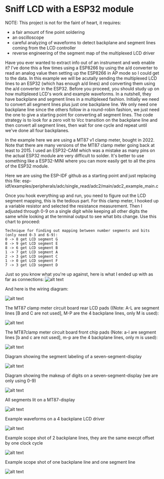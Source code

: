   Sniff LCD with a ESP32 module
==========================================


NOTE: This project is not for the faint of heart, it requires:

- a fair amount of fine point soldering
- an oscilloscope
- careful analyzing of waveforms to detect backplane and segment lines coming from the LCD controller
- reverse engineering of the segment map of the multiplexed LCD driver

Have you ever wanted to extract info out of an instrument and web enable it?  I've done this a few times using a ESP8266 by using the a/d converter to read an analog value then setting up the ESP8266 in AP mode so I could get to the data.  In this example we will be acutally sending the multiplexed LCD lines to an ESP32 (which has enough a/d lines) and converting them using the a/d converter in the ESP32.  Before you proceed, you should study up on how multiplexed LCD's work and example waveforms.  In a nutshell, they have backplane and segment lines in a multiplexed fashion.  Initially we need to convert all segment lines plus just one backplane line.  We only need one backplane line since the others follow in a round-robin fashion, we just need the one to give a starting point for converting all segment lines.  The code strategy is to look for a zero volt to Vcc transition on the backplane line and then convert all segment lines, then wait for one cycle and repeat until we've done all four backplanes.

In the example here we are using a MT87 v1 clamp meter, bought in 2022.  Note that there are many versions of the MT87 clamp meter going back at least to 2015.  I used an ESP32-CAM which was a mistake as many pins on the actual ESP32 module are very difficult to solder.  It's better to use something like a ESP32-MINI where you can more easily get to all the pins of the ESP32 module.

Here we are using the ESP-IDF github as a starting point and just replacing this file:
esp-idf/examples/peripherals/adc/single_read/adc2/main/adc2_example_main.c

Once you hook everything up and run, you need to figure out the LCD segment mapping, this is the tedious part. For this clamp meter, I hooked up a variable resistor and selected the resistance measurement.  Then I adjusted through 0-9 on a single digit while keeping all other digits the same while looking at the terminal output to see what bits change.  Use this chart to proceed:

```
Technique for finding out mapping between number segments and bits (only need 0-3 and 6-9):
0 -> 8 get LCD segment G
8 -> 9 get LCD segment E
8 -> 6 get LCD segment B
1 -> 7 get LCD segment A
2 -> 3 get LCD segment C
1 -> 0 get LCD segment F
7 -> 3 get LCD segment D
```

Just so you know what you're up against, here is what I ended up with as far as connections:
![alt text](https://github.com/rickbronson/Sniff-LCD-with-ESP32/blob/master/docs/hardware/clampmeter-hookup1.png "clampmeter-hookup1")

And here is the wiring diagram:

![alt text](https://github.com/rickbronson/Sniff-LCD-with-ESP32/blob/master/docs/hardware/hookup8.png "hookup8")

The MT87 clamp meter circuit board rear LCD pads ((Note: A-L are segment lines [B and C are not used], M-P are the 4 backplane lines, only M is used):

![alt text](https://github.com/rickbronson/Sniff-LCD-with-ESP32/blob/master/docs/hardware/MT87-board-rear.png "MT87-board-rear")

The MT87clamp meter circuit board front chip pads (Note: a-l are segment lines [b and c are not used], m-p are the 4 backplane lines, only m is used):

![alt text](https://github.com/rickbronson/Sniff-LCD-with-ESP32/blob/master/docs/hardware/MT87-board-front.png "MT87-board-front")

Diagram showing the segment labeling of a seven-segment-display

![alt text](https://github.com/rickbronson/Sniff-LCD-with-ESP32/blob/master/docs/hardware/seven-segment-display.webp "seven-segment-display")

Diagram showing the makeup of digits on a seven-segment-display (we are only using 0-9)

![alt text](https://github.com/rickbronson/Sniff-LCD-with-ESP32/blob/master/docs/hardware/seven-seg-digits.png "seven-seg-digits")

All segments lit on a MT87-display

![alt text](https://github.com/rickbronson/Sniff-LCD-with-ESP32/blob/master/docs/hardware/MT87-display.png "MT87-display")

Example waveforms on a 4 backplane LCD driver

![alt text](https://github.com/rickbronson/Sniff-LCD-with-ESP32/blob/master/docs/hardware/seven-segment-waveforms.png "seven-segment-waveforms")

Example scope shot of 2 backplane lines, they are the same execpt offset by one clock cycle

![alt text](https://github.com/rickbronson/Sniff-LCD-with-ESP32/blob/master/docs/hardware/traces/trace-bp1-bp2.bmp "BP1-BP2")

Example scope shot of one backplane line and one segment line

![alt text](https://github.com/rickbronson/Sniff-LCD-with-ESP32/blob/master/docs/hardware/traces/trace-bp1-seg.bmp "BP1-SEG")

